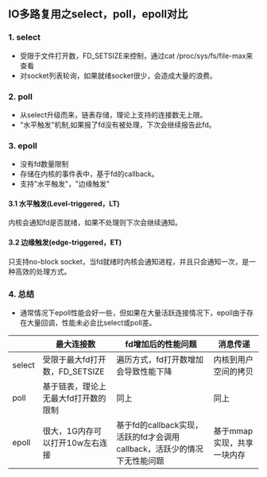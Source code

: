 ## IO多路复用之select，poll，epoll对比
### 1. select
* 受限于文件打开数，FD_SETSIZE来控制，通过cat /proc/sys/fs/file-max来查看
* 对socket列表轮询，如果就绪socket很少，会造成大量的浪费。


### 2. poll
* 从select升级而来，链表存储，理论上支持的连接数无上限。
* "水平触发"机制,如果报了fd没有被处理，下次会继续报告此fd。


### 3. epoll
* 没有fd数量限制
* 存储在内核的事件表中，基于fd的callback。
* 支持"水平触发"，"边缘触发"

#### 3.1 水平触发(Level-triggered，LT)
内核会通知fd是否就绪，如果不处理则下次会继续通知。
#### 3.2 边缘触发(edge-triggered，ET)
只支持no-block socket，当fd就绪时内核会通知进程，并且只会通知一次，是一种高效的处理方式。

### 4. 总结
* 通常情况下epoll性能会好一些，但如果在大量活跃连接情况下，epoll由于存在大量回调，性能未必会比select或poll差。

||最大连接数|fd增加后的性能问题|消息传递|
|-|-|-|-|
|select|受限于最大fd打开数，FD_SETSIZE|遍历方式，fd打开数增加会导致性能下降|内核到用户空间的拷贝|
|poll|基于链表，理论上无最大fd打开数的限制|同上|同上|
|epoll|很大，1G内存可以打开10w左右连接|基于fd的callback实现，活跃的fd才会调用callback，活跃少的情况下无性能问题|基于mmap实现，共享一块内存|
